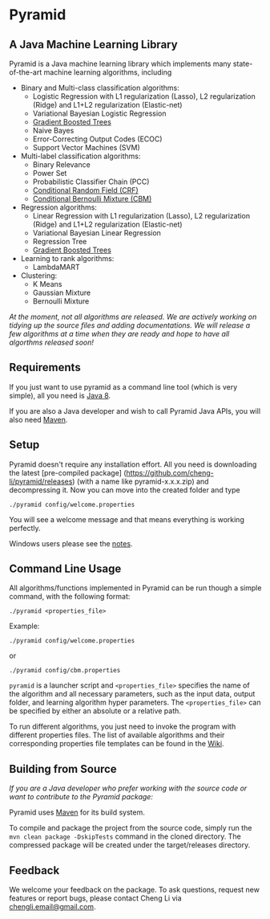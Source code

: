 # Pyramid 

## A Java Machine Learning Library

Pyramid is a Java machine learning library which implements many state-of-the-art machine learning algorithms, including

* Binary and Multi-class classification algorithms:
    * Logistic Regression with L1 regularization (Lasso), L2 regularization (Ridge) and L1+L2 regularization (Elastic-net)
    * Variational Bayesian Logistic Regression
    * [Gradient Boosted Trees](https://github.com/cheng-li/pyramid/wiki/GB-Classifier)
    * Naive Bayes
    * Error-Correcting Output Codes (ECOC)
    * Support Vector Machines (SVM)
* Multi-label classification algorithms:
    * Binary Relevance
    * Power Set
    * Probabilistic Classifier Chain (PCC)
    * [Conditional Random Field (CRF)](https://github.com/cheng-li/pyramid/wiki/CRF)
    * [Conditional Bernoulli Mixture (CBM)](https://github.com/cheng-li/pyramid/wiki/CBM)
* Regression algorithms:
    * Linear Regression with L1 regularization (Lasso), L2 regularization (Ridge) and L1+L2 regularization (Elastic-net)
    * Variational Bayesian Linear Regression
    * Regression Tree
    * [Gradient Boosted Trees](https://github.com/cheng-li/pyramid/wiki/GB-Regressor)
* Learning to rank algorithms:
    * LambdaMART
* Clustering: 
    * K Means
    * Gaussian Mixture
    * Bernoulli Mixture

_At the moment, not all algorithms are released. We are actively working on tidying up the source files and adding documentations. We will release a few algorithms at a time when they are ready and hope to have all algorthms released soon!_
## **Requirements**
If you just want to use pyramid as a command line tool (which is very simple), all you need is [Java 8](http://www.oracle.com/technetwork/java/javase/downloads/jdk8-downloads-2133151.html).

If you are also a Java developer and wish to call Pyramid Java APIs, you will also need [Maven](https://maven.apache.org/).

## **Setup**
Pyramid doesn't require any installation effort. All you need is downloading the latest [pre-compiled package] (https://github.com/cheng-li/pyramid/releases) (with a name like pyramid-x.x.x.zip) and decompressing it. Now you can move into the created folder and type 

`./pyramid config/welcome.properties`

You will see a welcome message and that means everything is working perfectly.

Windows users please see the [notes](https://github.com/cheng-li/pyramid/wiki/Notes-for-Windows-Users).
## **Command Line Usage**
All algorithms/functions implemented in Pyramid can be run though a simple command, with the following format:

`./pyramid <properties_file>`

Example: 

`./pyramid config/welcome.properties`

or

`./pyramid config/cbm.properties`

`pyramid` is a launcher script and `<properties_file>` specifies the name of the algorithm and all necessary parameters, such as the input data, output folder, and learning algorithm hyper parameters. The `<properties_file>` can be specified by either an absolute or a relative path.

To run different algorithms, you just need to invoke the program with different properties files. The list of available algorithms and their corresponding properties file templates can be found in the [Wiki](https://github.com/cheng-li/pyramid/wiki).
 

## **Building from Source**
_If you are a Java developer who prefer working with the source code or want to contribute to the Pyramid package:_

Pyramid uses [Maven](https://maven.apache.org/) for its build system.

To compile and package the project from the source code, simply run the `mvn clean package -DskipTests` command in the cloned directory. The compressed package will be created under the target/releases directory.

## Feedback
We welcome your feedback on the package. To ask questions, request new features or report bugs, please contact Cheng Li  via chengli.email@gmail.com.
